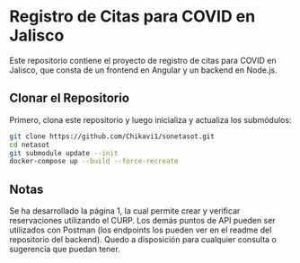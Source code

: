 # Registro de Citas para COVID en Jalisco

Este repositorio contiene el proyecto de registro de citas para COVID en Jalisco, que consta de un frontend en Angular y un backend en Node.js.


## Clonar el Repositorio

Primero, clona este repositorio y luego inicializa y actualiza los submódulos:

```bash
git clone https://github.com/Chikavi1/sonetasot.git
cd netasot
git submodule update --init
docker-compose up --build --force-recreate
```

## Notas

Se ha desarrollado la página 1, la cual permite crear y verificar reservaciones utilizando el CURP. Los demás puntos de API pueden ser utilizados con Postman (los endpoints los pueden ver en el readme del repositorio del backend). Quedo a disposición para cualquier consulta o sugerencia que puedan tener.